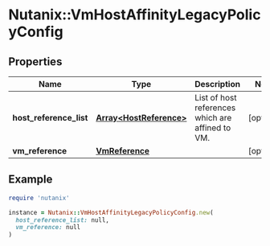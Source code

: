 # Nutanix::VmHostAffinityLegacyPolicyConfig

## Properties

| Name | Type | Description | Notes |
| ---- | ---- | ----------- | ----- |
| **host_reference_list** | [**Array&lt;HostReference&gt;**](HostReference.md) | List of host references which are affined to VM. | [optional] |
| **vm_reference** | [**VmReference**](VmReference.md) |  | [optional] |

## Example

```ruby
require 'nutanix'

instance = Nutanix::VmHostAffinityLegacyPolicyConfig.new(
  host_reference_list: null,
  vm_reference: null
)
```

